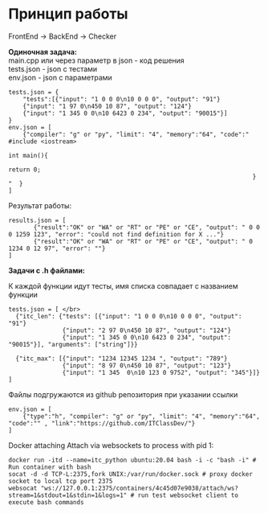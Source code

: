 # Принцип работы 
FrontEnd -> BackEnd -> Checker </br>

<b>Одиночная задача:</b></br>
main.cpp или через параметр в json - код решения </br>
tests.json - json с тестами </br>
env.json - json c параметрами <br>
```
tests.json = {
    "tests":[{"input": "1 0 0 0\n10 0 0 0", "output": "91"}
    {"input": "1 97 0\n450 10 87", "output": "124"}
    {"input": "1 345 0 0\n10 6423 0 234", "output": "90015"}]
}
env.json = [ 
    {"compiler": "g" or "py", "limit": "4", "memory":"64", "code":" #include <iostream> 
                                                                    int main(){    
                                                                        return 0; 
                                                                    } "  }
]
```

Результат работы:</br>
 ```
results.json = [
        {"result":"OK" or "WA" or "RT" or "PE" or "CE", "output": " 0 0 0 1259 123", "error": "could not find definition for X ..."}
        {"result":"OK" or "WA" or "RT" or "PE" or "CE", "output": " 0 1234 0 12 97", "error": ""}
]
 ```
<b>Задачи с .h файлами:</b></br>

К каждой функции идут тесты,  имя списка совпадает с названием функции</br>
 ```
tests.json = [ </br>
   {"itc_len": {"tests": [{"input": "1 0 0 0\n10 0 0 0", "output": "91"}
                {"input": "2 97 0\n450 10 87", "output": "124"}
                {"input": "1 345 0 0\n10 6423 0 234", "output": "90015"}], "arguments": ["string"]}}
                
   {"itc_max": [{"input": "1234 12345 1234 ", "output": "789"}
                {"input": "8 97 0\n450 10 87", "output": "123"}
                {"input": "1 345  0\n10 123 0 9752", "output": "345"}]}
]
```

Файлы подгружаются из github репозитория при указании ссылки</br>
```
env.json = [ 
    {"type":"h", "compiler": "g" or "py", "limit": "4", "memory":"64", "code":"" , "link":"https://github.com/ITClassDev/"}
]
```
Docker attaching
Attach via websockets to process with pid 1:
```
docker run -itd --name=itc_python ubuntu:20.04 bash -i -c "bash -i" # Run container with bash
socat -d -d TCP-L:2375,fork UNIX:/var/run/docker.sock # proxy docker socket to local tcp port 2375
websocat "ws://127.0.0.1:2375/containers/4c45d07e9038/attach/ws?stream=1&stdout=1&stdin=1&logs=1" # run test websocket client to execute bash commands
```
